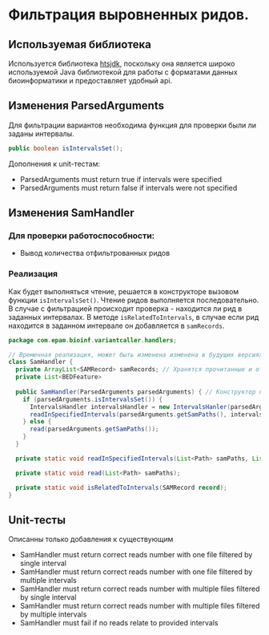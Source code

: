 # Фильтрация выровненных ридов.
## Используемая библиотека

Используется библиотека [htsjdk](https://github.com/samtools/htsjdk), поскольку она является широко используемой Java библиотекой для работы с форматами данных биоинформатики и предоставляет удобный api.

## Изменения ParsedArguments
Для фильтрации вариантов необходима функция для проверки были ли заданы интервалы.
```java
public boolean isIntervalsSet();
```
Дополнения к unit-тестам:
  * ParsedArguments must return true if intervals were specified
  * ParsedArguments must return false if intervals were not specified

## Изменения SamHandler

### Для проверки работоспособности:

* Вывод количества отфильтрованных ридов

### Реализация

Как будет выполняться чтение, решается в конструкторе вызовом функции `isIntervalsSet()`.
Чтение ридов выполняется последовательно. В случае с фильтрацией происходит проверка - находится
ли рид в заданных интервалах.
В методе `isRelatedToIntervals`, в случае если рид находится в заданном интервале он
добавляется в `samRecords`.

```java
package com.epam.bioinf.variantcaller.handlers;

// Временная реализация, может быть изменена изменена в будущих версиях
class SamHandler {
  private ArrayList<SAMRecord> samRecords; // Хранятся прочитанные и отфильтрованные риды.
  private List<BEDFeature>
  
  public SamHandler(ParsedArguments parsedArguments) { // Конструктор принимает провалидированные parsed arguments.
    if (parsedArguments.isIntervalsSet()) {
      IntervalsHandler intervalsHandler = new IntervalsHanler(parsedArguments);
      readInSpecifiedIntervals(parsedArguments.getSamPaths(), intervalsHandler.getIntervals());
    } else {
      read(parsedArguments.getSamPaths());
    }
  }

  private static void readInSpecifiedIntervals(List<Path> samPaths, List<BEDFeature> intervals);

  private static void read(List<Path> samPaths);

  private static void isRelatedToIntervals(SAMRecord record);
}
```

## Unit-тесты
Описанны только добавления к существующим

* SamHandler must return correct reads number with one file filtered by single interval
* SamHandler must return correct reads number with one file filtered by multiple intervals
* SamHandler must return correct reads number with multiple files filtered by single interval
* SamHandler must return correct reads number with multiple files filtered by multiple intervals
* SamHandler must fail if no reads relate to provided intervals

